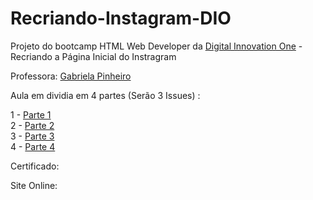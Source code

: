 # Recriando-Instagram-DIO
Projeto do bootcamp  HTML Web Developer da <a href="https://digitalinnovation.one/sign-in">Digital Innovation One</a> - Recriando a Página Inicial do Instragram

Professora: <a href="https://github.com/SpruceGabriela">Gabriela Pinheiro</a> 

Aula em dividia em 4 partes (Serão 3 Issues) :

1 - <a href="https://github.com/JonathasGit/Recriando-Instagram-DIO/issues/1">Parte 1</a> <br>
2 - <a href="https://github.com/JonathasGit/Recriando-Instagram-DIO/issues/2">Parte 2</a><br>
3 - <a href="https://github.com/JonathasGit/Recriando-Instagram-DIO/issues/3">Parte 3</a> <br>
4 - <a href="https://github.com/JonathasGit/Recriando-Instagram-DIO/issues/4">Parte 4</a> <br>


Certificado: 

Site Online: 


